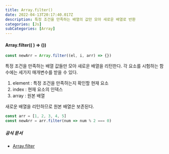 ```yaml
---
title: Array.filter()
date: 2022-04-13T20:17:40.017Z
description: 특정 조건을 만족하는 배열의 값만 모아 새로운 배열로 반환
categories: [Js]
subCategories: [Array]
---
```


<h4 class="title">Array.filter(( ) => ())</h4>

```jsx
const newArr = Array.filter((el, i, arr) => {})
```

특정 조건을 만족하는 배열 값들만 모아 새로운 배열을 리턴한다.
각 요소를 시험하는 함수에는 세가지 매개변수를 받을 수 있다.

1. element : 특정 조건을 만족하는지 확인할 현재 요소
2. index : 현재 요소의 인덱스
3. array : 원본 배열

새로운 배열을 리턴하므로 원본 배열은 보존된다.

```jsx
const arr = [1, 2, 3, 4, 5]
const newArr = arr.filter(num => num % 2 === 0)
```

<h5 class="title">공식 문서</h5>

- <a href="https://developer.mozilla.org/ko/docs/Web/JavaScript/Reference/Global_Objects/Array/filter" target="_blank">Array.filter</a>
